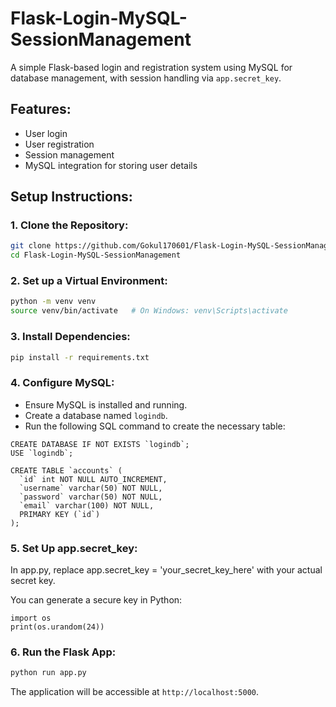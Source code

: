 # Flask-Login-MySQL-SessionManagement

A simple Flask-based login and registration system using MySQL for database management, with session handling via `app.secret_key`.

## Features:
- User login
- User registration
- Session management
- MySQL integration for storing user details

## Setup Instructions:

### 1. Clone the Repository:
```bash
git clone https://github.com/Gokul170601/Flask-Login-MySQL-SessionManagement.git
cd Flask-Login-MySQL-SessionManagement
```
### 2. Set up a Virtual Environment:
```bash
python -m venv venv
source venv/bin/activate   # On Windows: venv\Scripts\activate
```
### 3.  Install Dependencies:
```bash
pip install -r requirements.txt
```
### 4. Configure MySQL:
- Ensure MySQL is installed and running.
- Create a database named `logindb`.
- Run the following SQL command to create the necessary table:
```
CREATE DATABASE IF NOT EXISTS `logindb`;
USE `logindb`;

CREATE TABLE `accounts` (
  `id` int NOT NULL AUTO_INCREMENT,
  `username` varchar(50) NOT NULL,
  `password` varchar(50) NOT NULL,
  `email` varchar(100) NOT NULL,
  PRIMARY KEY (`id`)
);
```
### 5. Set Up app.secret_key:
In app.py, replace app.secret_key = 'your_secret_key_here' with your actual secret key.

You can generate a secure key in Python:
```
import os
print(os.urandom(24))
```
### 6. Run the Flask App:
```bash
python run app.py
```
The application will be accessible at `http://localhost:5000`.

